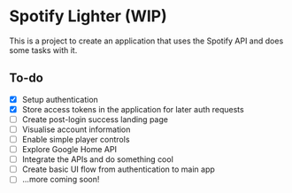# Spotify Lighter (WIP)

This is a project to create an application that uses the Spotify API and does some tasks with it.

## To-do

- [x] Setup authentication
- [x] Store access tokens in the application for later auth requests
- [ ] Create post-login success landing page
- [ ] Visualise account information
- [ ] Enable simple player controls
- [ ] Explore Google Home API
- [ ] Integrate the APIs and do something cool
- [ ] Create basic UI flow from authentication to main app
- [ ] ...more coming soon!
